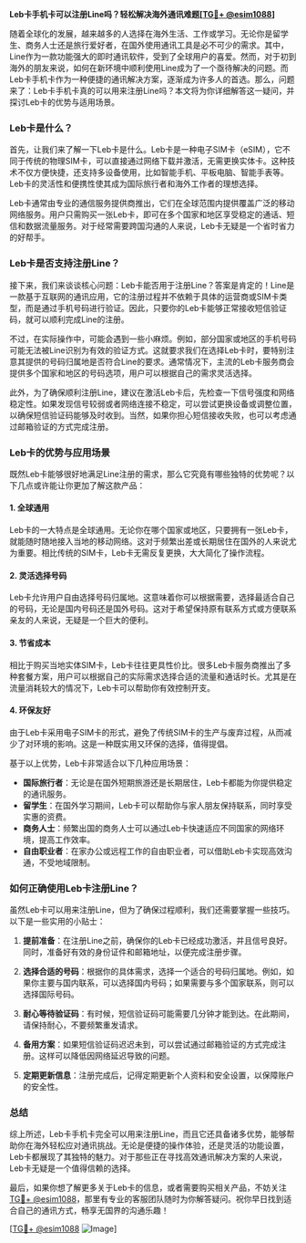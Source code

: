 **Leb卡手机卡可以注册Line吗？轻松解决海外通讯难题[[TG💪+ @esim1088](https://t.me/s/esim1088)]**

随着全球化的发展，越来越多的人选择在海外生活、工作或学习。无论你是留学生、商务人士还是旅行爱好者，在国外使用通讯工具是必不可少的需求。其中，Line作为一款功能强大的即时通讯软件，受到了全球用户的喜爱。然而，对于初到海外的朋友来说，如何在新环境中顺利使用Line成为了一个亟待解决的问题。而Leb卡手机卡作为一种便捷的通讯解决方案，逐渐成为许多人的首选。那么，问题来了：Leb卡手机卡真的可以用来注册Line吗？本文将为你详细解答这一疑问，并探讨Leb卡的优势与适用场景。

### Leb卡是什么？

首先，让我们来了解一下Leb卡是什么。Leb卡是一种电子SIM卡（eSIM），它不同于传统的物理SIM卡，可以直接通过网络下载并激活，无需更换实体卡。这种技术不仅方便快捷，还支持多设备使用，比如智能手机、平板电脑、智能手表等。Leb卡的灵活性和便携性使其成为国际旅行者和海外工作者的理想选择。

Leb卡通常由专业的通信服务提供商推出，它们在全球范围内提供覆盖广泛的移动网络服务。用户只需购买一张Leb卡，即可在多个国家和地区享受稳定的通话、短信和数据流量服务。对于经常需要跨国沟通的人来说，Leb卡无疑是一个省时省力的好帮手。

### Leb卡是否支持注册Line？

接下来，我们来谈谈核心问题：Leb卡能否用于注册Line？答案是肯定的！Line是一款基于互联网的通讯应用，它的注册过程并不依赖于具体的运营商或SIM卡类型，而是通过手机号码进行验证。因此，只要你的Leb卡能够正常接收短信验证码，就可以顺利完成Line的注册。

不过，在实际操作中，可能会遇到一些小麻烦。例如，部分国家或地区的手机号码可能无法被Line识别为有效的验证方式。这就要求我们在选择Leb卡时，要特别注意其提供的号码归属地是否符合Line的要求。通常情况下，主流的Leb卡服务商会提供多个国家和地区的号码选项，用户可以根据自己的需求灵活选择。

此外，为了确保顺利注册Line，建议在激活Leb卡后，先检查一下信号强度和网络稳定性。如果发现信号较弱或者网络连接不稳定，可以尝试更换设备或调整位置，以确保短信验证码能够及时收到。当然，如果你担心短信接收失败，也可以考虑通过邮箱验证的方式完成注册。

### Leb卡的优势与应用场景

既然Leb卡能够很好地满足Line注册的需求，那么它究竟有哪些独特的优势呢？以下几点或许能让你更加了解这款产品：

#### 1. **全球通用**
Leb卡的一大特点是全球通用。无论你在哪个国家或地区，只要拥有一张Leb卡，就能随时随地接入当地的移动网络。这对于频繁出差或长期居住在国外的人来说尤为重要。相比传统的SIM卡，Leb卡无需反复更换，大大简化了操作流程。

#### 2. **灵活选择号码**
Leb卡允许用户自由选择号码归属地。这意味着你可以根据需要，选择最适合自己的号码，无论是国内号码还是国外号码。这对于希望保持原有联系方式或方便联系亲友的人来说，无疑是一个巨大的便利。

#### 3. **节省成本**
相比于购买当地实体SIM卡，Leb卡往往更具性价比。很多Leb卡服务商推出了多种套餐方案，用户可以根据自己的实际需求选择合适的流量和通话时长。尤其是在流量消耗较大的情况下，Leb卡可以帮助你有效控制开支。

#### 4. **环保友好**
由于Leb卡采用电子SIM卡的形式，避免了传统SIM卡的生产与废弃过程，从而减少了对环境的影响。这是一种既实用又环保的选择，值得提倡。

基于以上优势，Leb卡非常适合以下几种应用场景：

- **国际旅行者**：无论是在国外短期旅游还是长期居住，Leb卡都能为你提供稳定的通讯服务。
- **留学生**：在国外学习期间，Leb卡可以帮助你与家人朋友保持联系，同时享受实惠的资费。
- **商务人士**：频繁出国的商务人士可以通过Leb卡快速适应不同国家的网络环境，提高工作效率。
- **自由职业者**：在家办公或远程工作的自由职业者，可以借助Leb卡实现高效沟通，不受地域限制。

### 如何正确使用Leb卡注册Line？

虽然Leb卡可以用来注册Line，但为了确保过程顺利，我们还需要掌握一些技巧。以下是一些实用的小贴士：

1. **提前准备**：在注册Line之前，确保你的Leb卡已经成功激活，并且信号良好。同时，准备好有效的身份证件和邮箱地址，以便完成注册步骤。
   
2. **选择合适的号码**：根据你的具体需求，选择一个适合的号码归属地。例如，如果你主要与国内联系，可以选择国内号码；如果需要与多个国家联系，则可以选择国际号码。

3. **耐心等待验证码**：有时候，短信验证码可能需要几分钟才能到达。在此期间，请保持耐心，不要频繁重发请求。

4. **备用方案**：如果短信验证码迟迟未到，可以尝试通过邮箱验证的方式完成注册。这样可以降低因网络延迟导致的问题。

5. **定期更新信息**：注册完成后，记得定期更新个人资料和安全设置，以保障账户的安全性。

### 总结

综上所述，Leb卡手机卡完全可以用来注册Line，而且它还具备诸多优势，能够帮助你在海外轻松应对通讯挑战。无论是便捷的操作体验，还是灵活的功能设置，Leb卡都展现了其独特的魅力。对于那些正在寻找高效通讯解决方案的人来说，Leb卡无疑是一个值得信赖的选择。

最后，如果你想了解更多关于Leb卡的信息，或者需要购买相关产品，不妨关注[TG💪+ @esim1088](https://t.me/s/esim1088)，那里有专业的客服团队随时为你解答疑问。祝你早日找到适合自己的通讯方式，畅享无国界的沟通乐趣！

[[TG💪+ @esim1088](https://t.me/s/esim1088) ![Image](https://i.postimg.cc/4NQfJmqS/Snipaste-2025-05-13-00-14-12.png)]